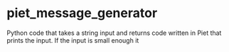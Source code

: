 # piet_message_generator
Python code that takes a string input and returns code written in Piet that prints the input. If the input is small enough it 
